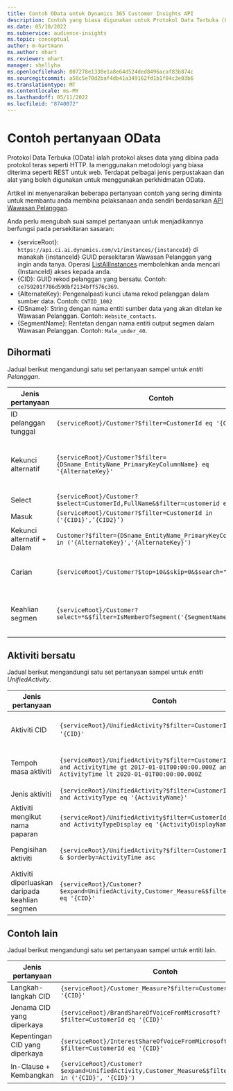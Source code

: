 ```yaml
---
title: Contoh OData untuk Dynamics 365 Customer Insights API
description: Contoh yang biasa digunakan untuk Protokol Data Terbuka (OData) untuk bertanya API Wawasan Pelanggan untuk menyemak data.
ms.date: 05/10/2022
ms.subservice: audience-insights
ms.topic: conceptual
author: m-hartmann
ms.author: mhart
ms.reviewer: mhart
manager: shellyha
ms.openlocfilehash: 007278e1330e1a8e64d524ded8496acaf83b874c
ms.sourcegitcommit: a50c5e70d2baf4db41a349162fd1b1f84c3e03b6
ms.translationtype: MT
ms.contentlocale: ms-MY
ms.lasthandoff: 05/11/2022
ms.locfileid: "8740072"
---
```

# <a name="odata-query-examples"></a>Contoh pertanyaan OData

Protokol Data Terbuka (OData) ialah protokol akses data yang dibina pada protokol teras seperti HTTP. Ia menggunakan metodologi yang biasa diterima seperti REST untuk web. Terdapat pelbagai jenis perpustakaan dan alat yang boleh digunakan untuk menggunakan perkhidmatan OData.

Artikel ini menyenaraikan beberapa pertanyaan contoh yang sering diminta untuk membantu anda membina pelaksanaan anda sendiri berdasarkan [API Wawasan Pelanggan](apis.md).

Anda perlu mengubah suai sampel pertanyaan untuk menjadikannya berfungsi pada persekitaran sasaran: 

- {serviceRoot}: `https://api.ci.ai.dynamics.com/v1/instances/{instanceId}` di manakah {instanceId} GUID persekitaran Wawasan Pelanggan yang ingin anda tanya. Operasi [ListAllInstances](https://developer.ci.ai.dynamics.com/api-details#api=CustomerInsights&operation=Get-all-instances) membolehkan anda mencari {InstanceId} akses kepada anda.
- {CID}: GUID rekod pelanggan yang bersatu. Contoh: `ce759201f786d590bf2134bff576c369`.
- {AlternateKey}: Pengenalpasti kunci utama rekod pelanggan dalam sumber data. Contoh: `CNTID_1002`
- {DSname}: String dengan nama entiti sumber data yang akan ditelan ke Wawasan Pelanggan. Contoh: `Website_contacts`.
- {SegmentName}: Rentetan dengan nama entiti output segmen dalam Wawasan Pelanggan. Contoh: `Male_under_40`.

## <a name="customer"></a>Dihormati

Jadual berikut mengandungi satu set pertanyaan sampel untuk *entiti Pelanggan*.


|Jenis pertanyaan |Contoh  | Nota  |
|---------|---------|---------|
|ID pelanggan tunggal     | `{serviceRoot}/Customer?$filter=CustomerId eq '{CID}'`          |  |
|Kekunci alternatif    | `{serviceRoot}/Customer?$filter={DSname_EntityName_PrimaryKeyColumnName} eq '{AlternateKey}' `         |  Kekunci alternatif berterusan dalam entiti pelanggan bersatu       |
|Select   | `{serviceRoot}/Customer?$select=CustomerId,FullName&$filter=customerid eq '1'`        |         |
|Masuk    | `{serviceRoot}/Customer?$filter=CustomerId in ('{CID1}',’{CID2}’)`        |         |
|Kekunci alternatif + Dalam   | `Customer?$filter={DSname_EntityName_PrimaryKeyColumnName} in ('{AlternateKey}','{AlternateKey}')`         |         |
|Carian  | `{serviceRoot}/Customer?$top=10&$skip=0&$search="string"`        |   Mengembalikan 10 hasil teratas untuk rentetan carian      |
|Keahlian segmen  | `{serviceRoot}/Customer?select=*&$filter=IsMemberOfSegment('{SegmentName}')&$top=10  `     | Mengembalikan nombor pratetap baris daripada entiti pembahagian.      |

## <a name="unified-activity"></a>Aktiviti bersatu

Jadual berikut mengandungi satu set pertanyaan sampel untuk *entiti UnifiedActivity*.

|Jenis pertanyaan |Contoh  | Nota  |
|---------|---------|---------|
|Aktiviti CID     | `{serviceRoot}/UnifiedActivity?$filter=CustomerId eq '{CID}'`          | Menyenaraikan aktiviti profil pelanggan tertentu |
|Tempoh masa aktiviti    | `{serviceRoot}/UnifiedActivity?$filter=CustomerId eq '{CID}' and ActivityTime gt 2017-01-01T00:00:00.000Z and ActivityTime lt 2020-01-01T00:00:00.000Z`     |  Aktiviti profil pelanggan dalam jangka masa       |
|Jenis aktiviti    |   `{serviceRoot}/UnifiedActivity?$filter=CustomerId eq '{CID}' and ActivityType eq '{ActivityName}'`        |         |
|Aktiviti mengikut nama paparan     | `{serviceRoot}/UnifiedActivity$filter=CustomerId eq ‘{CID}’ and ActivityTypeDisplay eq ‘{ActivityDisplayName}’ `        | |
|Pengisihan aktiviti    | `{serviceRoot}/UnifiedActivity?$filter=CustomerId eq ‘{CID}’ & $orderby=ActivityTime asc`     |  Mengisih aktiviti menaik atau menurun       |
|Aktiviti diperluaskan daripada keahlian segmen  |   `{serviceRoot}/Customer?$expand=UnifiedActivity,Customer_Measure&$filter=CustomerId eq '{CID}'`     |         |

## <a name="other-examples"></a>Contoh lain

Jadual berikut mengandungi satu set pertanyaan sampel untuk entiti lain.

|Jenis pertanyaan |Contoh  | Nota  |
|---------|---------|---------|
|Langkah-langkah CID    | `{serviceRoot}/Customer_Measure?$filter=CustomerId eq '{CID}'`          |  |
|Jenama CID yang diperkaya    | `{serviceRoot}/BrandShareOfVoiceFromMicrosoft?$filter=CustomerId eq '{CID}'`  |       |
|Kepentingan CID yang diperkaya    |   `{serviceRoot}/InterestShareOfVoiceFromMicrosoft?$filter=CustomerId eq '{CID}'`       |         |
|In-Clause + Kembangkan     | `{serviceRoot}/Customer?$expand=UnifiedActivity,Customer_Measure&$filter=CustomerId in ('{CID}', '{CID}')`         | |
